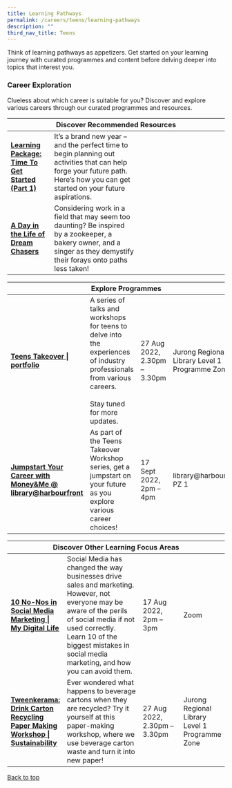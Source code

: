 ```yaml
---
title: Learning Pathways
permalink: /careers/teens/learning-pathways
description: ""
third_nav_title: Teens
---
```

Think of learning pathways as appetizers. Get started on your learning journey with curated programmes and content before delving deeper into topics that interest you.

<h3><b>Career Exploration</b></h3>
Clueless about which career is suitable for you? Discover and explore various careers through our curated programmes and resources.

<div class="horizontal-scroll margin--bottom--lg">
  <table class="generic-table">
    <thead>
      <tr>
        <th colspan="4" class="is-uppercase has-weight-normal">Discover Recommended Resources</th>
      </tr>
    </thead>
    <tbody>
      <tr>
        <td style="width: 20%;"><a href="/careers/teens/content"  target="_blank"><b>Learning Package: Time To Get Started (Part 1)</b></a></td>
        <td style="width: 40%;">It’s a brand new year – and the perfect time to begin planning out activities that can help forge your future path. Here’s how you can get started on your future aspirations.</td>
        <td style="width: 20%;"> </td>
        <td style="width: 20%;"> </td>
      </tr>
      <tr>
        <td><a href="/careers/teens/content" target="_blank"><b>A Day in the Life of Dream Chasers</b></a></td>
        <td>Considering work in a field that may seem too daunting? Be inspired by a zookeeper, a bakery owner, and a singer as they demystify their forays onto paths less taken!</td>
        <td></td>
        <td></td>
      </tr>
    </tbody>
  </table>
</div>

<div class="horizontal-scroll margin--bottom--lg">
  <table class="generic-table">
    <thead>
      <tr>
        <th colspan="4" class="is-uppercase has-weight-normal ">Explore Programmes</th>
      </tr>
    </thead>
    <tbody>
			<tr>
         <td style="width: 20%;"><a href="https://go.gov.sg/golibrary" target="_blank"><b>Teens Takeover | portfolio
</b></a></td>
        <td style="width: 40%;">A series of talks and workshops for teens to delve into the experiences of industry professionals from various careers.<br><br>Stay tuned for more updates.</td>
       <td> 27 Aug 2022,<br>2.30pm – 3.30pm</td>
        <td> Jurong Regional Library Level 1 Programme Zone</td>
			</tr>
						<tr>
         <td style="width: 20%;"><a href="https://go.gov.sg/golibrary" target="_blank"><b>Jumpstart Your Career with Money&Me @ library@harbourfront
</b></a></td>
        <td style="width: 40%;">As part of the Teens Takeover Workshop series, get a jumpstart on your future as you explore various career choices!</td>
       <td> 17 Sept 2022,<br>2pm – 4pm</td>
        <td>library@harbourfront PZ 1</td>
			</tr>
    </tbody>
  </table>
</div>
<div class="horizontal-scroll margin--bottom--lg">
  <table class="generic-table">
    <thead>
      <tr>
        <th class="is-uppercase has-weight-normal" colspan="4">Discover Other Learning Focus Areas</th>
      </tr>
    </thead>
    <tbody>
<tr>
<td style="width: 20%;"><a  target="_blank" href="https://www.eventbrite.sg/e/10-no-nos-in-social-media-marketing-my-digital-life-tickets-384458384377?aff=ebdsoporgprofile">
	<b> 10 No-Nos in Social Media Marketing | My Digital Life</b></a></td>
        <td style="width: 40%;"> 
Social Media has changed the way businesses drive sales and marketing. However, not everyone may be aware of the perils of social media if not used correctly. Learn 10 of the biggest mistakes in social media marketing, and how you can avoid them.</td>
        <td style="width: 20%;"> 17 Aug 2022,<br>2pm – 3pm</td>
        <td style="width: 20%;"> Zoom</td>
      </tr>
      <tr>
        <td><a target="_blank" href="https://www.eventbrite.sg/e/tweenkerama-drink-carton-recycling-paper-making-workshop-sustainability-tickets-380231511687?aff=ebdsoporgprofile"><b> Tweenkerama: Drink Carton Recycling Paper Making Workshop | Sustainability</b></a></td>
        <td> Ever wondered what happens to beverage cartons when they are recycled? Try it yourself at this paper-making workshop, where we use beverage carton waste and turn it into new paper!</td>
        <td> 27 Aug 2022,<br>2.30pm – 3.30pm</td>
        <td> Jurong Regional Library Level 1 Programme Zone</td>
      </tr>
    </tbody>
  </table>
</div>
<p class="has-text-right margin--top--xl"><a href="#main-content">Back to top</a></p>